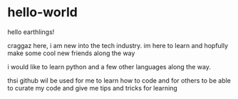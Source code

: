 # hello-world

hello earthlings!

craggaz here, i am new into the tech industry. im here to learn and hopfully make some cool new friends along the way

i would like to learn python and a few other languages along the way.

thsi github wil be used for me to learn how to code and for others to be able to curate my code and give me tips and tricks for learning
